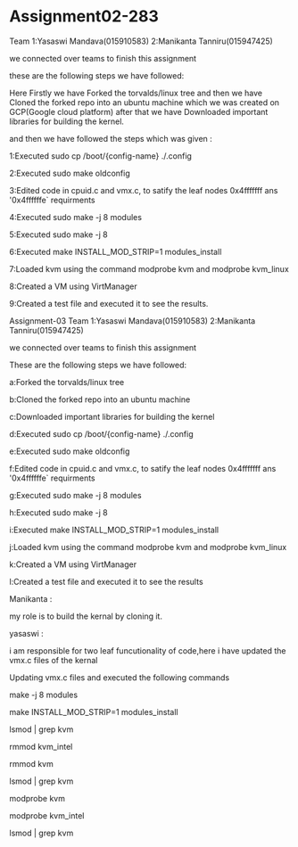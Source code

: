 # Assignment02-283

Team 1:Yasaswi Mandava(015910583) 2:Manikanta Tanniru(015947425)

we connected over teams to finish this assignment

these are the following steps we have followed:

Here Firstly we have Forked the torvalds/linux tree and then we have Cloned the forked repo into an ubuntu machine which we was created on GCP(Google cloud platform) after that we have  Downloaded important libraries for building the kernel.

and then we have followed the steps which was given :

1:Executed sudo cp /boot/{config-name} ./.config

2:Executed sudo make oldconfig

3:Edited code in cpuid.c and vmx.c, to satify the leaf nodes 0x4fffffff ans '0x4ffffffe` requirments

4:Executed sudo make -j 8 modules

5:Executed sudo make -j 8

6:Executed make INSTALL_MOD_STRIP=1 modules_install

7:Loaded kvm using the command modprobe kvm and modprobe kvm_linux

8:Created a VM using VirtManager

9:Created a test file and executed it to see the results.


Assignment-03
Team 1:Yasaswi Mandava(015910583) 2:Manikanta Tanniru(015947425)

we connected over teams to finish this assignment

These are the following steps we have followed:

a:Forked the torvalds/linux tree

b:Cloned the forked repo into an ubuntu machine

c:Downloaded important libraries for building the kernel

d:Executed sudo cp /boot/{config-name} ./.config

e:Executed sudo make oldconfig

f:Edited code in cpuid.c and vmx.c, to satify the leaf nodes 0x4fffffff ans '0x4ffffffe` requirments

g:Executed sudo make -j 8 modules

h:Executed sudo make -j 8

i:Executed make INSTALL_MOD_STRIP=1 modules_install

j:Loaded kvm using the command modprobe kvm and modprobe kvm_linux

k:Created a VM using VirtManager

l:Created a test file and executed it to see the results

Manikanta :

my role is to build the kernal by cloning it.

yasaswi :

i am responsible for two leaf funcutionality of code,here i have updated the vmx.c files of the kernal

Updating vmx.c files and executed the following commands

make -j 8 modules

make INSTALL_MOD_STRIP=1 modules_install

lsmod | grep kvm

rmmod kvm_intel

rmmod kvm

lsmod | grep kvm

modprobe kvm

modprobe kvm_intel

lsmod | grep kvm
